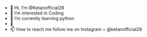 - 👋 Hi, I’m @Ketanofficial28
- 👀 I’m interested in Coding
- 🌱 I’m currently learning python
- 💞
- 📫 How to reach me follow me on Instagram = @ketanofficial28

<!---
Ketanofficial28/Ketanofficial28 is a ✨ special ✨ repository because its `README.md` (this file) appears on your GitHub profile.
You can click the Preview link to take a look at your changes.
--->
